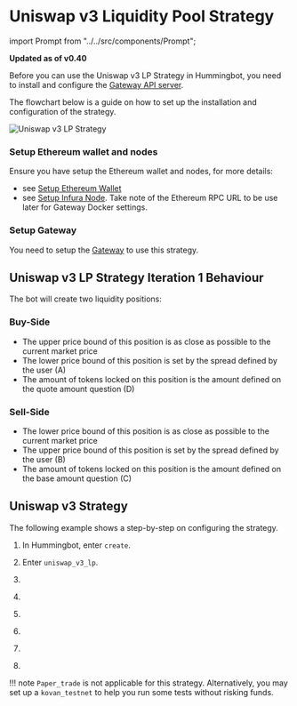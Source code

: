 # Uniswap v3 Liquidity Pool Strategy




import Prompt from "../../src/components/Prompt";

**Updated as of v0.40**

Before you can use the Uniswap v3 LP Strategy in Hummingbot, you need to install and configure the [Gateway API server](/gateway/installation).

The flowchart below is a guide on how to set up the installation and configuration of the strategy.

![Uniswap v3 LP Strategy](/assets/img/uniswapv3-strat-diagram.jpg)

### Setup Ethereum wallet and nodes

Ensure you have setup the Ethereum wallet and nodes, for more details:

- see [Setup Ethereum Wallet](https://docs.hummingbot.io/operation/connect-exchange/#setup-ethereum-wallet)
- see [Setup Infura Node](https://docs.hummingbot.io/operation/connect-exchange/#option-1-infura). Take note of the Ethereum RPC URL to be use later for Gateway Docker settings.

### Setup Gateway

You need to setup the [Gateway](/gateway/installation) to use this strategy.

## Uniswap v3 LP Strategy Iteration 1 Behaviour

The bot will create two liquidity positions:

### Buy-Side

- The upper price bound of this position is as close as possible to the current market price
- The lower price bound of this position is set by the spread defined by the user (A)
- The amount of tokens locked on this position is the amount defined on the quote amount question (D)

### Sell-Side

- The lower price bound of this position is as close as possible to the current market price
- The upper price bound of this position is set by the spread defined by the user (B)
- The amount of tokens locked on this position is the amount defined on the base amount question (C)

## Uniswap v3 Strategy

The following example shows a step-by-step on configuring the strategy.

1. In Hummingbot, enter `create`.

2. Enter `uniswap_v3_lp`.

   <Prompt
     prompt="What is your market making strategy?"
     response=">>> uniswap_v3_lp"
   />

3. <Prompt
     prompt="Enter the pair you would like to provide liquidity to (e.g. WETH-DAI)"
     response=">>> WETH-DAI"
   />

4. <Prompt
     prompt="On which fee tier do you want to provide liquidity on? (LOW/MEDIUM/HIGH)"
     response=">>> Medium"
   />

5. <Prompt
     prompt="How wide apart(in percentage) do you want the lower price to be from the upper price for buy position? (Enter 1 to indicate 1%)"
     response=">>> "
   />

6. <Prompt
     prompt="How wide apart(in percentage) do you want the lower price to be from the upper price for sell position? (Enter 1 to indicate 1%)"
     response=">>> "
   />

7. <Prompt
     prompt="How much of your base token do you want to use?"
     response=">>> "
   />

8. <Prompt
     prompt="How much of your quote token do you want to use?"
     response=">>> "
   />

!!! note
    `Paper_trade` is not applicable for this strategy. Alternatively, you may set up a `kovan_testnet` to help you run some tests without risking funds.
